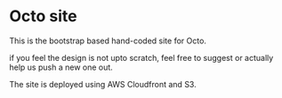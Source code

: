 # Octo site

This is the bootstrap based hand-coded site for Octo.

if you feel the design is not upto scratch, feel free to suggest or actually help us push a new one out. 

The site is deployed using AWS Cloudfront and S3. 
